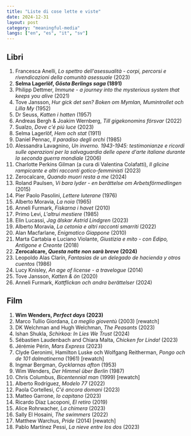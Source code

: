 ```yaml
---
title: "Liste di cose lette e viste"
date: 2024-12-31
layout: post
category: "meaningful-media"
langs: ["en", "es", "it", "sv"]
---
```


## Libri
1. Francesca Anelli, _Lo spettro dell'asessualità - corpi, percorsi e rivendicazioni della comunità asessuale_ (2023)
2. **Selma Lagerlöf, _Gösta Berlings saga_ (1891)**
3. Philipp Dettmer, _Immune - a journey into the mysterious system that keeps you alive_ (2021)
4. Tove Jansson, _Hur gick det sen? Boken om Mymlan, Mumintrollet och Lilla My_ (1952)
5. Dr Seuss, _Katten i hatten_ (1957)
6. Andreas Bergh & Joakim Wernberg, _Till gigekonomins försvar_ (2022)
7. Sualzo, _Dove c'é piú luce_ (2023)
8. Selma Lagerlöf, _Hem och stat_ (1911)
9. Daniel Pennac, _Il paradiso degli orchi_ (1985)
10. Alessandra Lavagnino, _Un inverno. 1943-1945: testimonianze e ricordi sulle operazioni per la salvaguardia delle opere d'arte italiane durante la seconda guerra mondiale_ (2006)
11. Charlotte Perkins Gilman (a cura di Valentina Colafatti), _Il glicine rampicante e altri racconti gotico-femministi_ (2023)
12. Zerocalcare, _Quando muori resta a me_ (2024)
13. Roland Paulsen, _Vi bara lyder - en berättelse om Arbetsförmedlingen_ (2015)
14. Pier Paolo Pasolini, _Lettere luterane_ (1976)
15. Alberto Moravia, _La noia_ (1965)
16. Anneli Furmark, _Fiskarna i havet_ (2010)
17. Primo Levi, _L'altrui mestiere_ (1985)
18. Elin Lucassi, _Jag älskar Astrid Lindgren_ (2023)
19. Alberto Moravia, _La cetonia e altri racconti smarriti_ (2022)
20. Alan Macfarlane, _Enigmatico Giappone_ (2010)
21. Marta Cartabia e Luciano Violante, _Giustizia e mito - con Edipo, Antigone e Creonte_ (2018)
22. **Zerocalcare, _Questa notte non sarà breve_ (2024)** 
23. Leopoldo Alas Clarín, _Fantasias de un delegado de hacienda y otros cuentos_ (1986)
24. Lucy Knisley, _An age of license - a travelogue_ (2014)
25. Tove Jansson, _Katten & ön_ (2020)
26. Anneli Furmark, _Kattflickan och andra berättelser_ (2024)

## Film
1. **Wim Wenders, _Perfect days_ (2023)**
2. Marco Tullio Giordana, _La meglio gioventù_ (2003) [rewatch]
3. DK Welchman and Hugh Welchman, _The Peasants_ (2023)
4. Ishan Shukla, _Schirkoa: In Lies We Trust_ (2024)
6. Sébastien Laudenbach and Chiara Malta, _Chicken for Linda!_ (2023)
5. Jérémie Périn, _Mars Express_ (2023)
6. Clyde Geronimi, Hamilton Luske och Wolfgang Reitherman, _Pongo och de 101 dalmatinerna_ (1961) [rewatch]
7. Ingmar Bergman, _Gycklarnas afton_ (1953)
8. Wim Wenders, _Der Himmel über Berlin_ (1987)
9. Chris Columbus, _Bicentennial man_ (1999) [rewatch]
10. Alberto Rodríguez, _Modelo 77_ (2022)
11. Paola Cortellesi, _C'é ancora domani_ (2023)
12. Matteo Garrone, _Io capitano_ (2023)
13. Ricardo Díaz Lacoponi, _El retiro_ (2019)
14. Alice Rohrwacher, _La chimera_ (2023)
15. Sally El Hosaini, _The swimmers_ (2022)
16. Matthew Warchus, _Pride_ (2014) [rewatch]
17. Pablo Martínez Pessi, _La nieve entre los dos_ (2023)
